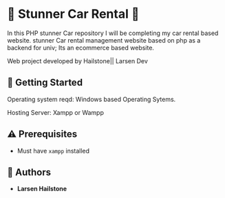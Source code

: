 
# :ocean: Stunner Car Rental :ocean:

In this PHP stunner Car  repository I will be completing my car rental based website. 
stunner Car rental management website based on php as a backend for univ; Its an ecommerce based website.



Web project developed by Hailstone|| Larsen Dev

## :running: Getting Started


Operating system reqd: Windows based Operating Sytems.


Hosting Server: Xampp or Wampp



## :warning: Prerequisites

* Must have `xampp` installed


## :blue_book: Authors
* **Larsen Hailstone**
